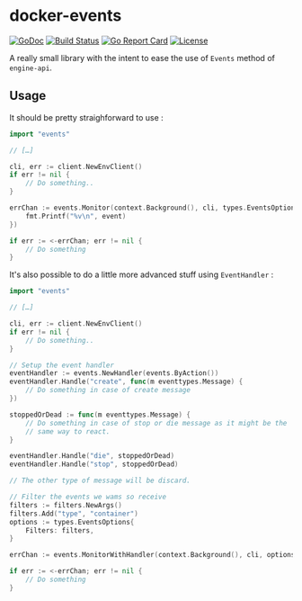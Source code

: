 # docker-events
[![GoDoc](https://godoc.org/github.com/vdemeester/docker-events?status.png)](https://godoc.org/github.com/vdemeester/docker-events)
[![Build Status](https://travis-ci.org/vdemeester/docker-events.svg?branch=master)](https://travis-ci.org/vdemeester/docker-events)
[![Go Report Card](https://goreportcard.com/badge/github.com/vdemeester/docker-events)](https://goreportcard.com/report/github.com/vdemeester/docker-events)
[![License](https://img.shields.io/github/license/vdemeester/docker-events.svg)]()

A really small library with the intent to ease the use of `Events`
method of `engine-api`.

## Usage

It should be pretty straighforward to use :

```go
import "events"

// […]

cli, err := client.NewEnvClient()
if err != nil {
    // Do something..
}

errChan := events.Monitor(context.Background(), cli, types.EventsOptions{}, func(event eventtypes.Message) {
    fmt.Printf("%v\n", event)
})

if err := <-errChan; err != nil {
    // Do something
}
```

It's also possible to do a little more advanced stuff using
`EventHandler` :

```go
import "events"

// […]

cli, err := client.NewEnvClient()
if err != nil {
    // Do something..
}

// Setup the event handler
eventHandler := events.NewHandler(events.ByAction())
eventHandler.Handle("create", func(m eventtypes.Message) {
    // Do something in case of create message
})

stoppedOrDead := func(m eventtypes.Message) {
    // Do something in case of stop or die message as it might be the
    // same way to react.
}

eventHandler.Handle("die", stoppedOrDead)
eventHandler.Handle("stop", stoppedOrDead)

// The other type of message will be discard.

// Filter the events we wams so receive
filters := filters.NewArgs()
filters.Add("type", "container")
options := types.EventsOptions{
    Filters: filters,
}

errChan := events.MonitorWithHandler(context.Background(), cli, options, eventHandler)

if err := <-errChan; err != nil {
    // Do something
}
```

